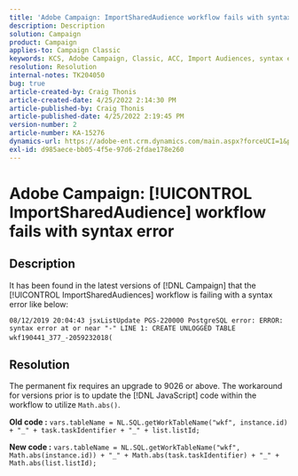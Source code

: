 ```yaml
---
title: 'Adobe Campaign: ImportSharedAudience workflow fails with syntax error'
description: Description
solution: Campaign
product: Campaign
applies-to: Campaign Classic
keywords: KCS, Adobe Campaign, Classic, ACC, Import Audiences, syntax error
resolution: Resolution
internal-notes: TK204050
bug: true
article-created-by: Craig Thonis
article-created-date: 4/25/2022 2:14:30 PM
article-published-by: Craig Thonis
article-published-date: 4/25/2022 2:19:45 PM
version-number: 2
article-number: KA-15276
dynamics-url: https://adobe-ent.crm.dynamics.com/main.aspx?forceUCI=1&pagetype=entityrecord&etn=knowledgearticle&id=19d73c03-a2c4-ec11-a7b6-0022480a1ec2
exl-id: d985aece-bb05-4f5e-97d6-2fdae178e260
---
```

# Adobe Campaign: [!UICONTROL ImportSharedAudience] workflow fails with syntax error

## Description


It has been found in the latest versions of [!DNL Campaign] that the [!UICONTROL ImportSharedAudiences] workflow is failing with a syntax error like below:

`08/12/2019 20:04:43 jsxListUpdate PGS-220000 PostgreSQL error: ERROR:  syntax error at or near "-" LINE 1: CREATE UNLOGGED TABLE wkf190441_377_-2059232018(    `                                        


## Resolution


The permanent fix requires an upgrade to 9026 or above. The workaround for versions prior is to update the [!DNL JavaScript] code within the workflow to utilize `Math.abs()`.

<b>Old code :</b>
`vars.tableName = NL.SQL.getWorkTableName("wkf", instance.id) + "_" + task.taskIdentifier + "_" + list.listId;`

<b>New code :</b>
`vars.tableName = NL.SQL.getWorkTableName("wkf", Math.abs(instance.id)) + "_" + Math.abs(task.taskIdentifier) + "_" + Math.abs(list.listId);`
